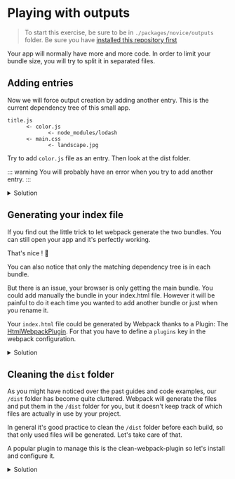 # Playing with outputs

> To start this exercise, be sure to be in `./packages/novice/outputs` folder.
> Be sure you have [installed this repository first](../README.md#install)

Your app will normally have more and more code.
In order to limit your bundle size, you will try to split it in separated files.

## Adding entries

Now we will force output creation by adding another entry.
This is the current dependency tree of this small app.

```
title.js
      <- color.js
             <- node_modules/lodash
      <- main.css
             <- landscape.jpg
```

Try to add `color.js` file as an entry.
Then look at the dist folder.

::: warning
You will probably have an error when you try to add another entry.
:::

<details>
<summary>Solution</summary>

```js{4-10}
const path = require("path");

module.exports = {
  entry: {
    main: "./src/title.js",
    color: "./src/color.js"
  }, // The source module of our dependency graph
  output: {
    // Configuration of what we tell webpack to generate (here, a ./dist/main.js file)
    filename: "[name].js",
    path: path.resolve(__dirname, "dist")
  },
  module: {
    rules: [
      {
        test: /\.jpg$/,
        use: [
          {
            loader: "file-loader",
            options: {
              outputPath: "assets",
              publicPath: "dist/assets"
            }
          }
        ]
      },
      {
        test: /\.css$/,
        use: ["style-loader", "css-loader"]
      }
    ]
  }
};
```

</details>

## Generating your index file

If you find out the little trick to let webpack generate the two bundles.
You can still open your app and it's perfectly working.

That's nice ! :clap:

You can also notice that only the matching dependency tree is in each bundle.

But there is an issue, your browser is only getting the main bundle.
You could add manually the bundle in your index.html file.
However it will be painful to do it each time you wanted to add another bundle or just when you rename it.

Your `index.html` file could be generated by Webpack thanks to a Plugin: The [HtmlWebpackPlugin](https://webpack.js.org/plugins/html-webpack-plugin/).
For that you have to define a `plugins` key in the webpack configuration.

<details>
<summary>Solution</summary>

```js{2,34-38}
const path = require("path");
const HtmlWebpackPlugin = require("html-webpack-plugin");

module.exports = {
  entry: {
    main: "./src/title.js",
    color: "./src/color.js"
  }, // The source module of our dependency graph
  output: {
    // Configuration of what we tell webpack to generate (here, a ./dist/main.js file)
    filename: "[name].js",
    path: path.resolve(__dirname, "dist")
  },
  module: {
    rules: [
      {
        test: /\.jpg$/,
        use: [
          {
            loader: "file-loader",
            options: {
              outputPath: "assets",
              publicPath: "dist/assets"
            }
          }
        ]
      },
      {
        test: /\.css$/,
        use: ["style-loader", "css-loader"]
      }
    ]
  },
  plugins: [
    new HtmlWebpackPlugin({
      template: "./index.html"
    })
  ]
};
```

</details>

## Cleaning the `dist` folder

As you might have noticed over the past guides and code examples, our `/dist` folder has become quite cluttered. Webpack will generate the files and put them in the `/dist` folder for you, but it doesn't keep track of which files are actually in use by your project.

In general it's good practice to clean the `/dist` folder before each build, so that only used files will be generated. Let's take care of that.

A popular plugin to manage this is the clean-webpack-plugin so let's install and configure it.

<details>
<summary>Solution</summary>
Import your plugin and add this plugin configuration as first plugin.

```js
new CleanWebpackPlugin(['dist']),
```

</details>
